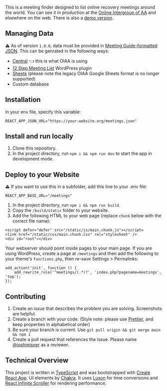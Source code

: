 This is a meeting finder designed to list online recovery meetings around the world. You can see it in production at the [Online Intergroup of AA](https://aa-intergroup.org/meetings/) and elsewhere on the web. There is also a [demo version](https://online-meeting-list.netlify.app).

## Managing Data

:warning: As of version `1.0.0`, data must be provided in [Meeting Guide-formatted JSON](https://github.com/code4recovery/spec/). This can be genrated in the following ways:

- [Central](https://github.com/code4recovery/central/) :point_left: this is what OIAA is using
- [12 Step Meeting List](https://wordpress.org/plugins/12-step-meeting-list/) WordPress plugin
- [Sheets](https://sheets.code4recovery.org/) (please note the legacy OIAA Google Sheets format is no longer supported)
- Custom database

## Installation

In your env file, specify this variable:

```
REACT_APP_JSON_URL="https://your-website.org/meetings.json"
```

## Install and run locally

1. Clone this repository.
1. In the project directory, run `npm i && npm run dev` to start the app in development mode.

## Deploy to your Website

:warning: If you want to use this in a subfolder, add this line to your .env file:

```
REACT_APP_BASE_URL="/meetings"
```

1. In the project directory, run `npm i && npm run build`.
1. Copy the `/build/static` folder to your website.
1. Add the following HTML to your web page (replace `chunk` below with the correct file name):

```
<script defer="defer" src="/static/js/main.chunk.js"></script>
<link href="/static/css/main.chunk.css" rel="stylesheet" />
<div id="root"></div>
```

Your webserver should point inside pages to your main page. If you are using WordPress, create a page at `/meetings` and then add the following to your theme's `functions.php`, then re-save Settings > Permalinks:

```
add_action('init', function () {
    add_rewrite_rule('^meetings/(.*)?', 'index.php?pagename=meetings', 'top');
});
```

## Contributing

1. Create an issue that describes the problem you are solving. Screenshots are helpful.
1. Create a branch with your code. (Style note: please use [Prettier](https://prettier.io), and keep properties in alphabetical order)
1. Be sure your branch is current. Use `git pull origin && git merge main && npm i`
1. Create a pull request that references the issue. Please name [@joshreisner](https://github.com/joshreisner) as a reviewer.

## Technical Overview

This project is written in [TypeScript](https://www.typescriptlang.org/) and was bootstrapped with [Create React App](https://github.com/facebook/create-react-app). UI elements by [Chakra](https://chakra-ui.com/). It uses [Luxon](https://moment.github.io/luxon/#/) for time conversions and [React Infinite Scroller](https://cassetterocks.github.io/react-infinite-scroller) for rendering performance.
